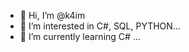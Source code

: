- 👋 Hi, I’m @k4im
- 👀 I’m interested in C#, SQL, PYTHON...
- 🌱 I’m currently learning C# ...

<!---
k4im/k4im is a ✨ special ✨ repository because its `README.md` (this file) appears on your GitHub profile.
You can click the Preview link to take a look at your changes.
--->
